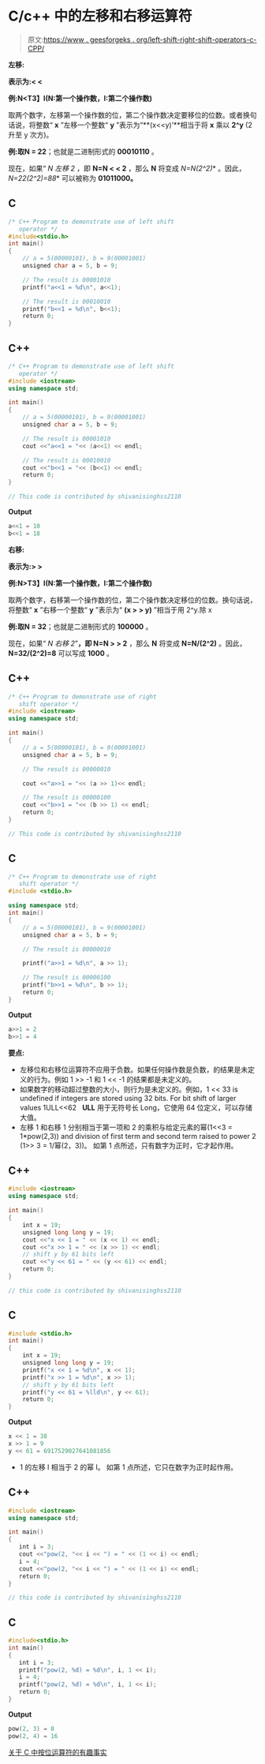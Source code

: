 # C/c++ 中的左移和右移运算符

> 原文:[https://www . geesforgeks . org/left-shift-right-shift-operators-c-CPP/](https://www.geeksforgeeks.org/left-shift-right-shift-operators-c-cpp/)

**左移:**

**表示为:< <**

**例:N<T3】I(N:第一个操作数，I:第二个操作数)**

取两个数字，左移第一个操作数的位，第二个操作数决定要移位的位数。或者换句话说，将整数“ **x** ”左移一个整数“ **y** ”表示为“**(x<<y)’**相当于将 **x** 乘以 **2^y** (2 升至 y 次方)。

**例:**取**N = 22**；也就是二进制形式的 **00010110** 。

现在，如果“ *N 左移 2* ，即 **N=N < < 2** ，那么 **N** 将变成 **N=N*(2^2)** 。因此， **N=22*(2^2)=88** 可以被称为 **01011000。**

## C

```cpp
/* C++ Program to demonstrate use of left shift 
   operator */
#include<stdio.h>
int main()
{
    // a = 5(00000101), b = 9(00001001)
    unsigned char a = 5, b = 9; 

    // The result is 00001010 
    printf("a<<1 = %d\n", a<<1);

    // The result is 00010010 
    printf("b<<1 = %d\n", b<<1);  
    return 0;
}
```

## C++

```cpp
/* C++ Program to demonstrate use of left shift 
   operator */
#include <iostream>
using namespace std;

int main()
{
    // a = 5(00000101), b = 9(00001001)
    unsigned char a = 5, b = 9; 

    // The result is 00001010 
    cout <<"a<<1 = "<< (a<<1) << endl;

    // The result is 00010010 
    cout <<"b<<1 = "<< (b<<1) << endl;  
    return 0;
}

// This code is contributed by shivanisinghss2110
```

**Output**

```cpp
a<<1 = 10
b<<1 = 18
```

**右移:**

**表示为:> >**

**例:N>T3】I(N:第一个操作数，I:第二个操作数)**

取两个数字，右移第一个操作数的位，第二个操作数决定移位的位数。换句话说，将整数“ **x** ”右移一个整数“ **y** ”表示为“ **(x > > y)** ”相当于用 2^y.除 x

**例:**取**N = 32**；也就是二进制形式的 **100000** 。

现在，如果“ *N 右移 2*”**，即 N=N > > 2** ，那么 **N** 将变成 **N=N/(2^2)** 。因此， **N=32/(2^2)=8** 可以写成 **1000** 。

## C++

```cpp
/* C++ Program to demonstrate use of right
   shift operator */
#include <iostream>
using namespace std;

int main()
{
    // a = 5(00000101), b = 9(00001001)
    unsigned char a = 5, b = 9;

    // The result is 00000010

    cout <<"a>>1 = "<< (a >> 1)<< endl;

    // The result is 00000100
    cout <<"b>>1 = "<< (b >> 1) << endl;
    return 0;
}

// This code is contributed by shivanisinghss2110
```

## C

```cpp
/* C++ Program to demonstrate use of right
   shift operator */
#include <stdio.h>

using namespace std;
int main()
{
    // a = 5(00000101), b = 9(00001001)
    unsigned char a = 5, b = 9;

    // The result is 00000010

    printf("a>>1 = %d\n", a >> 1);

    // The result is 00000100
    printf("b>>1 = %d\n", b >> 1);
    return 0;
}
```

**Output**

```cpp
a>>1 = 2
b>>1 = 4
```

**要点:**

*   左移位和右移位运算符不应用于负数。如果任何操作数是负数，的结果是未定义的行为。例如 1 >> -1 和 1 << -1 的结果都是未定义的。
*   如果数字的移动超过整数的大小，则行为是未定义的。例如，1 << 33 is undefined if integers are stored using 32 bits. For bit shift of larger values 1ULL<<62   **ULL** 用于无符号长 Long，它使用 64 位定义，可以存储大值。
*   左移 1 和右移 1 分别相当于第一项和 2 的乘积与给定元素的幂(1<<3 = 1*pow(2,3)) and division of first term and second term raised to power 2 (1>> 3 = 1/幂(2，3))。
    如第 1 点所述，只有数字为正时，它才起作用。

## C++

```cpp
#include <iostream>
using namespace std;

int main()
{
    int x = 19;
    unsigned long long y = 19;
    cout <<"x << 1 = " << (x << 1) << endl;
    cout <<"x >> 1 = " << (x >> 1) << endl;
    // shift y by 61 bits left
    cout <<"y << 61 = " << (y << 61) << endl;
    return 0;
}

// this code is contributed by shivanisinghss2110
```

## C

```cpp
#include <stdio.h>
int main()
{
    int x = 19;
    unsigned long long y = 19;
    printf("x << 1 = %d\n", x << 1);
    printf("x >> 1 = %d\n", x >> 1);
    // shift y by 61 bits left
    printf("y << 61 = %lld\n", y << 61);
    return 0;
}
```

**Output**

```cpp
x << 1 = 38
x >> 1 = 9
y << 61 = 6917529027641081856
```

*   1 的左移 I 相当于 2 的幂 I。
    如第 1 点所述，它只在数字为正时起作用。

## C++

```cpp
#include <iostream>
using namespace std;

int main()
{ 
   int i = 3;  
   cout <<"pow(2, "<< i << ") = " << (1 << i) << endl;
   i = 4;  
   cout <<"pow(2, "<< i << ") = " << (1 << i) << endl;
   return 0;
}

// this code is contributed by shivanisinghss2110
```

## C

```cpp
#include<stdio.h>
int main()
{ 
   int i = 3;  
   printf("pow(2, %d) = %d\n", i, 1 << i);
   i = 4;  
   printf("pow(2, %d) = %d\n", i, 1 << i);
   return 0;
}
```

**Output**

```cpp
pow(2, 3) = 8
pow(2, 4) = 16
```

[关于 C 中按位运算符的有趣事实](https://www.geeksforgeeks.org/interesting-facts-bitwise-operators-c/)